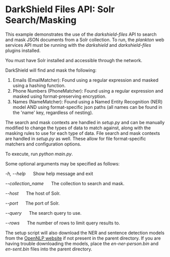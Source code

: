 # DarkShield Files API: Solr Search/Masking

This example demonstrates the use of the *darkshield-files* API to search and mask JSON
documents from a Solr collection. To run, the *plankton* web services API must be running
with the *darkshield* and *darkshield-files* plugins installed.

You must have Solr installed and accessible through the network.

DarkShield will find and mask the following:

1. Emails (EmailMatcher): Found using a regular expression and masked using a hashing
function.
2. Phone Numbers (PhoneMatcher): Found using a regular expression and masked using
format-preserving encryption.
3. Names (NameMatcher): Found using a Named Entity Recognition (NER) model AND using
format-specific json paths (all names can be found in the 'name' key, regardless
of nesting).

The search and mask contexts are handled in *setup.py* and can be manually modified
to change the types of data to match against, along with the masking rules to use
for each type of data.
File search and mask contexts are handled in *setup.py* as well. These allow for
file format-specific matchers and configuration options.

To execute, run *python main.py*.

Some optional arguments may be specified as follows:

  *-h, --help* &nbsp;&nbsp;&nbsp;&nbsp; Show help message and exit
  
  *--collection_name* &nbsp;&nbsp;&nbsp;&nbsp; The collection to search and mask.
  
  *--host* &nbsp;&nbsp;&nbsp;&nbsp; The host of Solr.
  
  *--port* &nbsp;&nbsp;&nbsp;&nbsp; The port of Solr.
  
  *--query* &nbsp;&nbsp;&nbsp;&nbsp; The search query to use.
  
  *--rows* &nbsp;&nbsp;&nbsp;&nbsp; The number of rows to limit query results to.
  
The setup script will also download the NER and sentence detection models from 
the [OpenNLP website](http://opennlp.sourceforge.net/models-1.5/) if not present 
in the parent directory. If you are having trouble downloading the models, place 
the *en-ner-person.bin* and *en-sent.bin* files into the parent directory.
